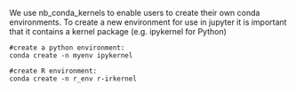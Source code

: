 We use nb_conda_kernels to enable users to create their own conda environments. To create a new environment for use in jupyter it is important that it contains a kernel package (e.g. ipykernel for Python)

```
#create a python environment:
conda create -n myenv ipykernel
```

```
#create R environment:
conda create -n r_env r-irkernel
```